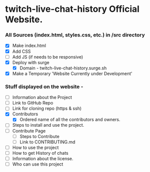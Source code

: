# twitch-live-chat-history Official Website. 

### All Sources (index.html, styles.css, etc.) in /src directory

- [x] Make index.html
- [x] Add CSS
- [ ] Add JS (if needs to be responsive)
- [x] Deploy with surge
     - [x] Domain - twitch-live-chat-history.surge.sh
- [x] Make a Temporary 'Website Currently under Development' 

### Stuff displayed on the website - 

- [ ] Information about the Project
- [ ] Link to GitHub Repo
- [ ] Link for cloning repo (https & ssh)
- [x] Contributors       
     - [x] Ordered name of all the contributors and owners. 
- [ ] Steps to install and use the project. 
- [ ] Contribute Page
     - [ ] Steps to Contribute
     - [ ] Link to CONTRIBUTING.md
- [ ] How to use the project
- [ ] How to get History of chats
- [ ] Information about the license.  
- [ ] Who can use this project
